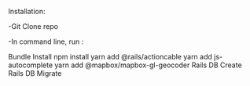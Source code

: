 


Installation:

-Git Clone repo

-In command line, run :

Bundle Install
npm install
yarn add @rails/actioncable
yarn add js-autocomplete
yarn add @mapbox/mapbox-gl-geocoder
Rails DB Create
Rails DB Migrate
